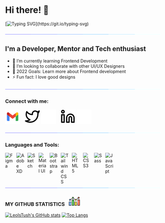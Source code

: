 # Hi there! 👋 

[![Typing SVG](https://readme-typing-svg.herokuapp.com?font=Architects+Daughter&size=30&color=7AF79A&lines=Lawson+Osuji+here...;I'm+a+UI+/+UX+Designer;I'm+available+for+hire;)](https://git.io/typing-svg)

![line](./img/line.gif)

## I'm a Developer, Mentor and Tech enthusiast

- 🌱 I’m currently learning Frontend Development
- 👯 I’m looking to collaborate with other UI/UX Designers
- 🥅 2022 Goals: Learn more about Frontend development
- ⚡ Fun fact: I love good designs

![line](./img/line.gif)

### Connect with me:
[![thahybreed@gmail.com](./img/gmail.svg)](mailto:thahybreed@gmail.com)
&nbsp;&nbsp;
[![website](./img/twitter-light.svg)](https://twitter.com/lawsonosuji#gh-light-mode-only)
[![website](./img/twitter-dark.svg)](https://twitter.com/lawsonosuji#gh-dark-mode-only)
&nbsp;&nbsp;
[![website](./img/linkedin-light.svg)](https://linkedin.com/in/lawson-osuji#gh-light-mode-only)
[![website](./img/linkedin-dark.svg)](https://linkedin.com/in/lawson-osuji#gh-dark-mode-only)
&nbsp;&nbsp;

![line](./img/line.gif)

### Languages and Tools:

[<img align="left" alt="Figma" width="26px" src="https://cdn.jsdelivr.net/gh/devicons/devicon/icons/figma/figma-original.svg" style="padding-right:10px;" />](https://www.figma.com/)
[<img align="left" alt="Adobe XD" width="26px" src="https://cdn.jsdelivr.net/gh/devicons/devicon/icons/xd/xd-plain.svg" style="padding-right:10px;" />](https://helpx.adobe.com/xd/get-started.html)
[<img align="left" alt="Sketch" width="26px" src="https://cdn.jsdelivr.net/gh/devicons/devicon/icons/sketch/sketch-original.svg" style="padding-right:10px;" />](https://www.sketch.com/)
[<img align="left" alt="Material UI" width="26px" src="https://cdn.jsdelivr.net/gh/devicons/devicon/icons/materialui/materialui-original.svg" style="padding-right:10px;" />](https://mui.com/)
[<img align="left" alt="Bootstrap" width="26px" src="https://cdn.jsdelivr.net/gh/devicons/devicon/icons/bootstrap/bootstrap-original.svg" style="padding-right:10px;" />](https://getbootstrap.com/)
[<img align="left" alt="Tailwind CSS" width="26px" src="https://cdn.jsdelivr.net/gh/devicons/devicon/icons/tailwindcss/tailwindcss-original-wordmark.svg" style="padding-right:10px;" />](https://tailwindcss.com/)
[<img align="left" alt="HTML5" width="26px" src="https://cdn.jsdelivr.net/gh/devicons/devicon/icons/html5/html5-original.svg" style="padding-right:10px;" />](https://www.w3schools.com/html/)
[<img align="left" alt="CSS3" width="26px" src="https://cdn.jsdelivr.net/gh/devicons/devicon/icons/css3/css3-original.svg" style="padding-right:10px;" />](https://www.w3schools.com/css/)
[<img align="left" alt="Sass" width="26px" src="https://cdn.jsdelivr.net/gh/devicons/devicon/icons/sass/sass-original.svg" style="padding-right:10px;" />](https://sass-lang.com/)
[<img align="left" alt="JavaScript" width="26px" src="https://cdn.jsdelivr.net/gh/devicons/devicon/icons/javascript/javascript-original.svg" style="padding-right:10px;" />](https://www.javascript.com/)


<br />
<br />

![line](./img/line.gif)

### MY GITHUB STATISTICS &nbsp; <img src="./img/statistics.png" height="30" align="justify"/>

[![LeoIsTush's GitHub stats](https://github-readme-stats.vercel.app/api?username=leoistush&count_private=true&hide_title=true&show_icons=true&hide_border=true&theme=nightowl&bg_color=161B22)](https://github.com/leoistush/github-readme-stats)
[![Top Langs](https://github-readme-stats.vercel.app/api/top-langs/?username=leoistush&card_width=250&langs_count=6&hide_border=true&layout=compact&theme=nightowl&bg_color=161B22)](https://github.com/leoistush/github-readme-stats)


[twitter]: https://twitter.com/leoistush
[instagram]: https://instagram.com/leoistush
[linkedin]: https://linkedin.com/in/lawson-osuji
